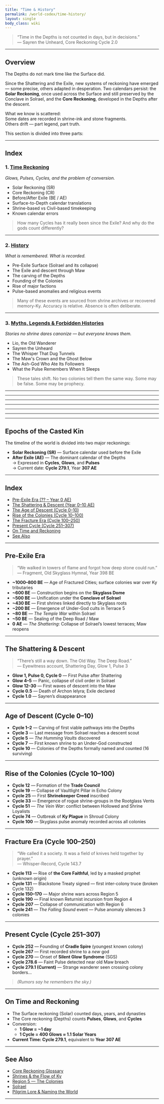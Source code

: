 ```yaml
---
title: "Time & History"
permalink: /world-codex/time-history/
layout: single
body_class: wiki
---
```


> “Time in the Depths is not counted in days, but in decisions.”  
> — Sayren the Unheard, Core Reckoning Cycle 2.0

---

## Overview

The Depths do not mark time like the Surface did.

Since the Shattering and the Exile, new systems of reckoning have emerged — some precise, others adapted in desperation. Two calendars persist: the **Solar Reckoning**, once used across the Surface and still preserved by the Conclave in Solrael, and the **Core Reckoning**, developed in the Depths after the descent.


What we know is scattered:  
Some dates are recorded in shrine-ink and stone fragments.  
Others drift — part legend, part truth.

This section is divided into three parts:

---

## Index

### 1. [Time Reckoning](/world-codex/timeline-and-history/time-reckoning/)
*Glows, Pulses, Cycles, and the problem of conversion.*

- Solar Reckoning (SR)
- Core Reckoning (CR)
- Before/After Exile (BE / AE)
- Surface-to-Depth calendar translations
- Shrine-based vs Civil-based timekeeping
- Known calendar errors

> How many Cycles has it really been since the Exile? And why do the gods count differently?

---

### 2. [History](/world-codex/timeline-and-history/history/)
*What is remembered. What is recorded.*

- Pre-Exile Surface (Solrael and its collapse)
- The Exile and descent through Maw
- The carving of the Depths
- Founding of the Colonies
- Rise of major factions
- Pulse-based anomalies and religious events

> Many of these events are sourced from shrine archives or recovered memory-Ky. Accuracy is relative. Absence is often deliberate.

---

### 3. [Myths, Legends & Forbidden Histories](/world-codex/timeline-and-history/myths-legends/)
*Stories no shrine dares canonize — but everyone knows them.*

- Lio, the Old Wanderer
- Sayren the Unheard
- The Whisper That Dug Tunnels
- The Maw's Crown and the Ghost Below
- The Ash-God Who Ate Its Followers
- What the Pulse Remembers When It Sleeps

> These tales shift. No two colonies tell them the same way. Some may be false. Some may be prophecy.

---
---
---
---
---
---
---

## Epochs of the Casted Kin

The timeline of the world is divided into two major reckonings:

- **Solar Reckoning (SR)** — Surface calendar used before the Exile  
- **After Exile (AE)** — The dominant calendar of the Depths  
  → Expressed in **Cycles**, **Glows**, and **Pulses**  
  → Current date: **Cycle 279.1**, Year **307 AE**

---

## Index

- [Pre-Exile Era (?? – Year 0 AE)](#pre-exile-era)
- [The Shattering & Descent (Year 0–10 AE)](#the-shattering--descent)
- [The Age of Descent (Cycle 0–10)](#age-of-descent)
- [Rise of the Colonies (Cycle 10–100)](#rise-of-the-colonies)
- [The Fracture Era (Cycle 100–250)](#fracture-era)
- [Present Cycle (Cycle 251–307)](#present-cycle)
- [On Time and Reckoning](#on-time-and-reckoning)
- [See Also](#see-also)

---

## Pre-Exile Era

> “We walked in towers of flame and forgot how deep stone could run.”  
> — Fragment, Old Skyglass Hymnal, Year 398 BE

- **~1000–800 BE** — Age of Fractured Cities; surface colonies war over Ky tributaries
- **~600 BE** — Construction begins on the **Skyglass Dome**  
- **~500 BE** — Unification under the **Conclave of Solrael**
- **~430 BE** — First shrines linked directly to Skyglass roots
- **~200 BE** — Emergence of Under-God cults in Terrace 5
- **~80 BE** — *The Temple War* within Solrael  
- **~50 BE** — Sealing of the Deep Road / Maw
- **0 AE** — *The Shattering*: Collapse of Solrael’s lowest terraces; Maw reopens

---

## The Shattering & Descent

> “There’s still a way down. The Old Way. The Deep Road.”  
> — Eyewitness account, Shattering Day, Glow 1, Pulse 3

- **Glow 1, Pulse 0, Cycle 0** — First Pulse after Shattering  
- **Glow 4–5** — Panic, collapse of civil order in Solrael
- **Glow 12–30** — First waves of descent into the Maw
- **Cycle 0.5** — Death of Archon Ielyra; Exile declared  
- **Cycle 1.0** — Sayren’s disappearance

---

## Age of Descent (Cycle 0–10)

- **Cycle 1–2** — Carving of first viable pathways into the Depths  
- **Cycle 3** — Last message from Solrael reaches a descent scout  
- **Cycle 5** — *The Humming Vaults* discovered  
- **Cycle 7** — First known shrine to an Under-God constructed  
- **Cycle 10** — Colonies of the Depths formally named and counted (16 surviving)

---

## Rise of the Colonies (Cycle 10–100)

- **Cycle 12** — Formation of the **Trade Council**  
- **Cycle 19** — Collapse of Vaultlight Pillar in Echo Colony  
- **Cycle 25** — First **Shrinekeeper Creed** inscribed  
- **Cycle 33** — Emergence of rogue shrine-groups in the Rootglass Vents  
- **Cycle 51** — *The Vein War*: conflict between Hollowed and Shrine Loyalists  
- **Cycle 74** — Outbreak of **Ky Plague** in Shroud Colony
- **Cycle 100** — Skyglass pulse anomaly recorded across all colonies

---

## Fracture Era (Cycle 100–250)

> “We called it a society. It was a field of knives held together by prayer.”  
> — Whisper-Record, Cycle 143.7

- **Cycle 113** — Rise of **the Core Faithful**, led by a masked prophet (unknown origin)  
- **Cycle 131** — Blackstone Treaty signed — first inter-colony truce (broken Cycle 132)  
- **Cycle 150–170** — Major shrine wars across Region 5  
- **Cycle 190** — Final known Returnist incursion from Region 4
- **Cycle 207** — Collapse of communication with Region 6
- **Cycle 241** — *The Falling Sound* event — Pulse anomaly silences 3 colonies

---

## Present Cycle (Cycle 251–307)

- **Cycle 252** — Founding of **Cradle Spire** (youngest known colony)  
- **Cycle 267** — First recorded shrine to a *new* god  
- **Cycle 270** — Onset of **Silent Glow Syndrome** (SGS)  
- **Cycle 278.6** — Faint Pulse detected near old Maw breach  
- **Cycle 279.1 (Current)** — Strange wanderer seen crossing colony borders…  
> *(Rumors say he remembers the sky.)*

---

## On Time and Reckoning

- The Surface reckoning (Solar) counted days, years, and dynasties  
- The Core reckoning (Depths) counts **Pulses**, **Glows**, and **Cycles**
- Conversion:
  - **1 Glow = ~1 day**
  - **1 Cycle = 400 Glows ≈ 1.1 Solar Years**
- **Current Time: Cycle 279.1**, equivalent to **Year 307 AE**

---

## See Also

- [Core Reckoning Glossary](/world-codex/language-and-culture/time-glossary/)
- [Shrines & the Flow of Ky](/world-codex/energies-and-materials/ky/)
- [Region 5 — The Colonies](/world-codex/colonies-regions/the-colonies/)
- [Solrael](/wiki/geography-lost-realms/solrael/)
- [Pilgrim Lore & Naming the World](/wiki/geography-lost-realms/pilgrim-lore-naming-the-world/)

---
